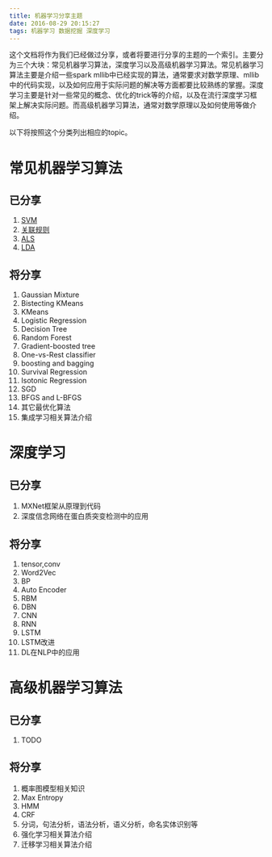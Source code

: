 ```yaml
---
title: 机器学习分享主题
date: 2016-08-29 20:15:27
tags: 机器学习 数据挖掘 深度学习
---
```


这个文档将作为我们已经做过分享，或者将要进行分享的主题的一个索引。主要分为三个大块：常见机器学习算法，深度学习以及高级机器学习算法。常见机器学习算法主要是介绍一些spark mllib中已经实现的算法，通常要求对数学原理、mllib中的代码实现，以及如何应用于实际问题的解决等方面都要比较熟练的掌握。深度学习主要是针对一些常见的概念、优化的trick等的介绍，以及在流行深度学习框架上解决实际问题。而高级机器学习算法，通常对数学原理以及如何使用等做介绍。

以下将按照这个分类列出相应的topic。

# 常见机器学习算法
## 已分享
1. [SVM](https://transwarpio.github.io/teaching_ml/2016/08/30/svm/)
2. [关联规则](https://transwarpio.github.io/teaching_ml/2016/09/02/associations/%E5%85%B3%E8%81%94%E8%A7%84%E5%88%99%E6%8C%96%E6%8E%98%E5%9F%BA%E7%A1%80%E7%AF%87/)
3. [ALS](https://github.com/endymecy/spark-ml-source-analysis/blob/master/%E6%8E%A8%E8%8D%90/ALS.md)
4. [LDA](https://github.com/endymecy/spark-ml-source-analysis/blob/master/%E8%81%9A%E7%B1%BB/LDA/lda.md)

## 将分享
1. Gaussian Mixture
2. Bistecting KMeans
3. KMeans
4. Logistic Regression
5. Decision Tree
6. Random Forest
7. Gradient-boosted tree
8. One-vs-Rest classifier
9. boosting and bagging
10. Survival Regression
11. Isotonic Regression
12. SGD
13. BFGS and L-BFGS
14. 其它最优化算法
15. 集成学习相关算法介绍

# 深度学习
## 已分享
1. MXNet框架从原理到代码
2. 深度信念网络在蛋白质突变检测中的应用

## 将分享
1. tensor,conv
1. Word2Vec
2. BP
3. Auto Encoder
4. RBM
5. DBN
6. CNN
7. RNN
8. LSTM
9. LSTM改进
10. DL在NLP中的应用

# 高级机器学习算法
## 已分享
1. TODO

## 将分享
1. 概率图模型相关知识
2. Max Entropy
3. HMM
4. CRF
5. 分词，句法分析，语法分析，语义分析，命名实体识别等
6. 强化学习相关算法介绍
7. 迁移学习相关算法介绍

